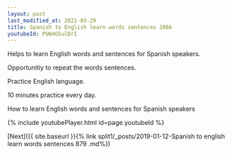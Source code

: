 ```yaml
---
layout: post
last_modified_at: 2021-03-29
title: Spanish to English learn words sentences 1066 
youtubeId: PUW4G5ulDrI
---
```

 
 
Helps to learn English words and sentences for Spanish speakers.

Opportunitiy to repeat the words sentences. 

Practice English language. 
 
10 minutes practice every day. 
 
How to learn English words and sentences for Spanish speakers 
 
{% include youtubePlayer.html id=page.youtubeId %}
 
 
[Next]({{ site.baseurl }}{% link  split1/_posts/2019-01-12-Spanish to english learn words sentences 879 .md%})
 
